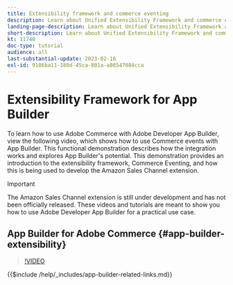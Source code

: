 ```yaml
---
title: Extensibility framework and commerce eventing
description: Learn about Unified Extensibility Framework and commerce evening
landing-page-description: Learn about Unified Extensibility Framework and commerce evening
short-description: Learn about Unified Extensibility Framework and commerce evening
kt: 11740
doc-type: tutorial
audience: all
last-substantial-update: 2023-02-16
exl-id: 9186ba11-180d-45ca-801a-a86547084cca
---
```

# Extensibility Framework for App Builder

To learn how to use Adobe Commerce with Adobe Developer App Builder, view the following video, which shows how to use Commerce events with App Builder. This functional demonstration describes how the integration works and explores App Builder's potential. This demonstration provides an introduction to the extensibility framework, Commerce Eventing, and how this is being used to develop the Amazon Sales Channel extension. 

>[!IMPORTANT]
>
>The Amazon Sales Channel extension is still under development and has not been officially released.  These videos and tutorials are meant to show you how to use Adobe Developer App Builder for a practical use case.

## App Builder for Adobe Commerce {#app-builder-extensibility}

>[!VIDEO](https://video.tv.adobe.com/v/3413328?quality=12&learn=on)

{{$include /help/_includes/app-builder-related-links.md}}
